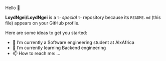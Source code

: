 Hello 👋


**LoydNgei/LoydNgei** is a ✨ _special_ ✨ repository because its `README.md` (this file) appears on your GitHub profile.

Here are some ideas to get you started:

- 🔭 I’m currently a Software engineering student at AlxAfrica
- 🌱 I’m currently learning Backend engineering
- 📫 How to reach me: ...
